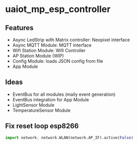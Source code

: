 # uaiot_mp_esp_controller

## Features

- Async LedStrip with Matrix controller: Neopixel interface
- Async MQTT Module: MQTT interface
- Wifi Station Module: Wifi Controller
- AP Station Module (WIP)
- Config Module: loads JSON config from file
- App Module

## Ideas

- EventBus for all modules (maily event generation)
- EventBus integration for App Module
- LightSensor Module
- TemperatureSensor Module

## Fix reset loop esp8266

```python
import network; network.WLAN(network.AP_IF).active(False)
```